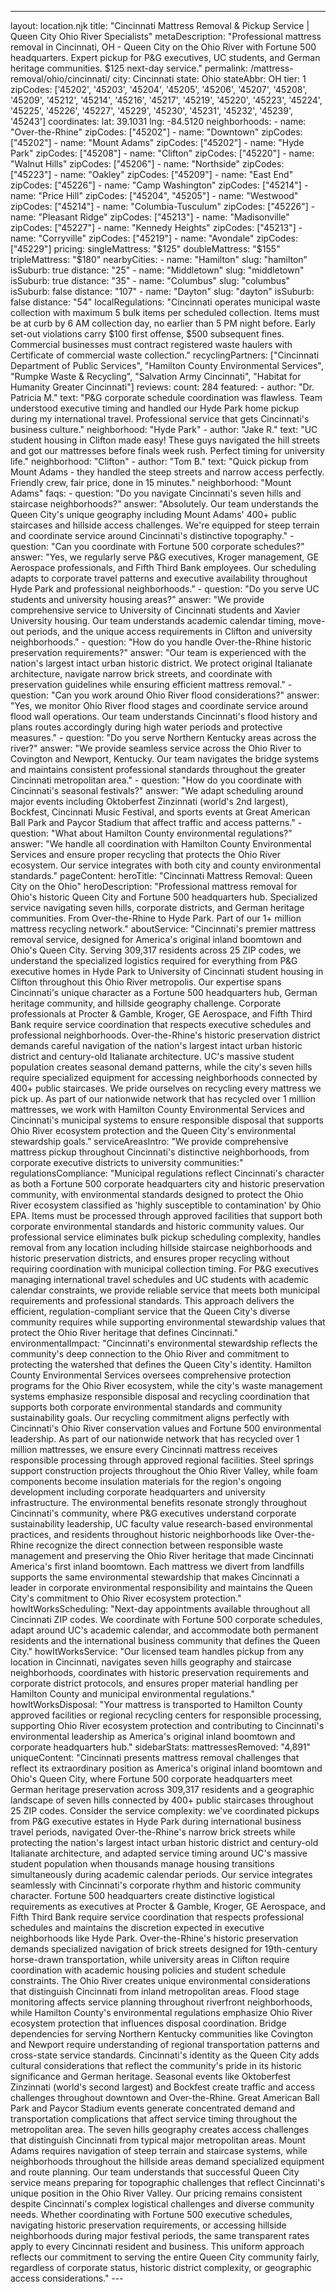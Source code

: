 ---
layout: location.njk
title: "Cincinnati Mattress Removal & Pickup Service | Queen City Ohio River Specialists" metaDescription: "Professional mattress removal in Cincinnati, OH - Queen City on the Ohio River with Fortune 500 headquarters. Expert pickup for P&G executives, UC students, and German heritage communities. $125 next-day service."
permalink: /mattress-removal/ohio/cincinnati/
city: Cincinnati state: Ohio stateAbbr: OH tier: 1 zipCodes: ['45202', '45203', '45204', '45205', '45206', '45207', '45208', '45209', '45212', '45214', '45216', '45217', '45219', '45220', '45223', '45224', '45225', '45226', '45227', '45229', '45230', '45231', '45232', '45239', '45243'] coordinates: lat: 39.1031 lng: -84.5120 neighborhoods: - name: "Over-the-Rhine" zipCodes: ["45202"] - name: "Downtown" zipCodes: ["45202"] - name: "Mount Adams" zipCodes: ["45202"] - name: "Hyde Park" zipCodes: ["45208"] - name: "Clifton" zipCodes: ["45220"] - name: "Walnut Hills" zipCodes: ["45206"] - name: "Northside" zipCodes: ["45223"] - name: "Oakley" zipCodes: ["45209"] - name: "East End" zipCodes: ["45226"] - name: "Camp Washington" zipCodes: ["45214"] - name: "Price Hill" zipCodes: ["45204", "45205"] - name: "Westwood" zipCodes: ["45214"] - name: "Columbia-Tusculum" zipCodes: ["45226"] - name: "Pleasant Ridge" zipCodes: ["45213"] - name: "Madisonville" zipCodes: ["45227"] - name: "Kennedy Heights" zipCodes: ["45213"] - name: "Corryville" zipCodes: ["45219"] - name: "Avondale" zipCodes: ["45229"] pricing: singleMattress: "$125" doubleMattress: "$155" tripleMattress: "$180" nearbyCities: - name: "Hamilton" slug: "hamilton" isSuburb: true distance: "25" - name: "Middletown" slug: "middletown" isSuburb: true distance: "35" - name: "Columbus" slug: "columbus" isSuburb: false distance: "107" - name: "Dayton" slug: "dayton" isSuburb: false distance: "54" localRegulations: "Cincinnati operates municipal waste collection with maximum 5 bulk items per scheduled collection. Items must be at curb by 6 AM collection day, no earlier than 5 PM night before. Early set-out violations carry $100 first offense, $500 subsequent fines. Commercial businesses must contract registered waste haulers with Certificate of commercial waste collection." recyclingPartners: ["Cincinnati Department of Public Services", "Hamilton County Environmental Services", "Rumpke Waste & Recycling", "Salvation Army Cincinnati", "Habitat for Humanity Greater Cincinnati"] reviews: count: 284 featured: - author: "Dr. Patricia M." text: "P&G corporate schedule coordination was flawless. Team understood executive timing and handled our Hyde Park home pickup during my international travel. Professional service that gets Cincinnati's business culture." neighborhood: "Hyde Park" - author: "Jake R." text: "UC student housing in Clifton made easy! These guys navigated the hill streets and got our mattresses before finals week rush. Perfect timing for university life." neighborhood: "Clifton" - author: "Tom B." text: "Quick pickup from Mount Adams - they handled the steep streets and narrow access perfectly. Friendly crew, fair price, done in 15 minutes." neighborhood: "Mount Adams" faqs: - question: "Do you navigate Cincinnati's seven hills and staircase neighborhoods?" answer: "Absolutely. Our team understands the Queen City's unique geography including Mount Adams' 400+ public staircases and hillside access challenges. We're equipped for steep terrain and coordinate service around Cincinnati's distinctive topography." - question: "Can you coordinate with Fortune 500 corporate schedules?" answer: "Yes, we regularly serve P&G executives, Kroger management, GE Aerospace professionals, and Fifth Third Bank employees. Our scheduling adapts to corporate travel patterns and executive availability throughout Hyde Park and professional neighborhoods." - question: "Do you serve UC students and university housing areas?" answer: "We provide comprehensive service to University of Cincinnati students and Xavier University housing. Our team understands academic calendar timing, move-out periods, and the unique access requirements in Clifton and university neighborhoods." - question: "How do you handle Over-the-Rhine historic preservation requirements?" answer: "Our team is experienced with the nation's largest intact urban historic district. We protect original Italianate architecture, navigate narrow brick streets, and coordinate with preservation guidelines while ensuring efficient mattress removal." - question: "Can you work around Ohio River flood considerations?" answer: "Yes, we monitor Ohio River flood stages and coordinate service around flood wall operations. Our team understands Cincinnati's flood history and plans routes accordingly during high water periods and protective measures." - question: "Do you serve Northern Kentucky areas across the river?" answer: "We provide seamless service across the Ohio River to Covington and Newport, Kentucky. Our team navigates the bridge systems and maintains consistent professional standards throughout the greater Cincinnati metropolitan area." - question: "How do you coordinate with Cincinnati's seasonal festivals?" answer: "We adapt scheduling around major events including Oktoberfest Zinzinnati (world's 2nd largest), Bockfest, Cincinnati Music Festival, and sports events at Great American Ball Park and Paycor Stadium that affect traffic and access patterns." - question: "What about Hamilton County environmental regulations?" answer: "We handle all coordination with Hamilton County Environmental Services and ensure proper recycling that protects the Ohio River ecosystem. Our service integrates with both city and county environmental standards." pageContent: heroTitle: "Cincinnati Mattress Removal: Queen City on the Ohio" heroDescription: "Professional mattress removal for Ohio's historic Queen City and Fortune 500 headquarters hub. Specialized service navigating seven hills, corporate districts, and German heritage communities. From Over-the-Rhine to Hyde Park. Part of our 1+ million mattress recycling network." aboutService: "Cincinnati's premier mattress removal service, designed for America's original inland boomtown and Ohio's Queen City. Serving 309,317 residents across 25 ZIP codes, we understand the specialized logistics required for everything from P&G executive homes in Hyde Park to University of Cincinnati student housing in Clifton throughout this Ohio River metropolis. Our expertise spans Cincinnati's unique character as a Fortune 500 headquarters hub, German heritage community, and hillside geography challenge. Corporate professionals at Procter & Gamble, Kroger, GE Aerospace, and Fifth Third Bank require service coordination that respects executive schedules and professional neighborhoods. Over-the-Rhine's historic preservation district demands careful navigation of the nation's largest intact urban historic district and century-old Italianate architecture. UC's massive student population creates seasonal demand patterns, while the city's seven hills require specialized equipment for accessing neighborhoods connected by 400+ public staircases. We pride ourselves on recycling every mattress we pick up. As part of our nationwide network that has recycled over 1 million mattresses, we work with Hamilton County Environmental Services and Cincinnati's municipal systems to ensure responsible disposal that supports Ohio River ecosystem protection and the Queen City's environmental stewardship goals." serviceAreasIntro: "We provide comprehensive mattress pickup throughout Cincinnati's distinctive neighborhoods, from corporate executive districts to university communities:" regulationsCompliance: "Municipal regulations reflect Cincinnati's character as both a Fortune 500 corporate headquarters city and historic preservation community, with environmental standards designed to protect the Ohio River ecosystem classified as 'highly susceptible to contamination' by Ohio EPA. Items must be processed through approved facilities that support both corporate environmental standards and historic community values. Our professional service eliminates bulk pickup scheduling complexity, handles removal from any location including hillside staircase neighborhoods and historic preservation districts, and ensures proper recycling without requiring coordination with municipal collection timing. For P&G executives managing international travel schedules and UC students with academic calendar constraints, we provide reliable service that meets both municipal requirements and professional standards. This approach delivers the efficient, regulation-compliant service that the Queen City's diverse community requires while supporting environmental stewardship values that protect the Ohio River heritage that defines Cincinnati." environmentalImpact: "Cincinnati's environmental stewardship reflects the community's deep connection to the Ohio River and commitment to protecting the watershed that defines the Queen City's identity. Hamilton County Environmental Services oversees comprehensive protection programs for the Ohio River ecosystem, while the city's waste management systems emphasize responsible disposal and recycling coordination that supports both corporate environmental standards and community sustainability goals. Our recycling commitment aligns perfectly with Cincinnati's Ohio River conservation values and Fortune 500 environmental leadership. As part of our nationwide network that has recycled over 1 million mattresses, we ensure every Cincinnati mattress receives responsible processing through approved regional facilities. Steel springs support construction projects throughout the Ohio River Valley, while foam components become insulation materials for the region's ongoing development including corporate headquarters and university infrastructure. The environmental benefits resonate strongly throughout Cincinnati's community, where P&G executives understand corporate sustainability leadership, UC faculty value research-based environmental practices, and residents throughout historic neighborhoods like Over-the-Rhine recognize the direct connection between responsible waste management and preserving the Ohio River heritage that made Cincinnati America's first inland boomtown. Each mattress we divert from landfills supports the same environmental stewardship that makes Cincinnati a leader in corporate environmental responsibility and maintains the Queen City's commitment to Ohio River ecosystem protection." howItWorksScheduling: "Next-day appointments available throughout all Cincinnati ZIP codes. We coordinate with Fortune 500 corporate schedules, adapt around UC's academic calendar, and accommodate both permanent residents and the international business community that defines the Queen City." howItWorksService: "Our licensed team handles pickup from any location in Cincinnati, navigates seven hills geography and staircase neighborhoods, coordinates with historic preservation requirements and corporate district protocols, and ensures proper material handling per Hamilton County and municipal environmental regulations." howItWorksDisposal: "Your mattress is transported to Hamilton County approved facilities or regional recycling centers for responsible processing, supporting Ohio River ecosystem protection and contributing to Cincinnati's environmental leadership as America's original inland boomtown and corporate headquarters hub." sidebarStats: mattressesRemoved: "4,891" uniqueContent: "Cincinnati presents mattress removal challenges that reflect its extraordinary position as America's original inland boomtown and Ohio's Queen City, where Fortune 500 corporate headquarters meet German heritage preservation across 309,317 residents and a geographic landscape of seven hills connected by 400+ public staircases throughout 25 ZIP codes. Consider the service complexity: we've coordinated pickups from P&G executive estates in Hyde Park during international business travel periods, navigated Over-the-Rhine's narrow brick streets while protecting the nation's largest intact urban historic district and century-old Italianate architecture, and adapted service timing around UC's massive student population when thousands manage housing transitions simultaneously during academic calendar periods. Our service integrates seamlessly with Cincinnati's corporate rhythm and historic community character. Fortune 500 headquarters create distinctive logistical requirements as executives at Procter & Gamble, Kroger, GE Aerospace, and Fifth Third Bank require service coordination that respects professional schedules and maintains the discretion expected in executive neighborhoods like Hyde Park. Over-the-Rhine's historic preservation demands specialized navigation of brick streets designed for 19th-century horse-drawn transportation, while university areas in Clifton require coordination with academic housing policies and student schedule constraints. The Ohio River creates unique environmental considerations that distinguish Cincinnati from inland metropolitan areas. Flood stage monitoring affects service planning throughout riverfront neighborhoods, while Hamilton County's environmental regulations emphasize Ohio River ecosystem protection that influences disposal coordination. Bridge dependencies for serving Northern Kentucky communities like Covington and Newport require understanding of regional transportation patterns and cross-state service standards. Cincinnati's identity as the Queen City adds cultural considerations that reflect the community's pride in its historic significance and German heritage. Seasonal events like Oktoberfest Zinzinnati (world's second largest) and Bockfest create traffic and access challenges throughout downtown and Over-the-Rhine. Great American Ball Park and Paycor Stadium events generate concentrated demand and transportation complications that affect service timing throughout the metropolitan area. The seven hills geography creates access challenges that distinguish Cincinnati from typical major metropolitan areas. Mount Adams requires navigation of steep terrain and staircase systems, while neighborhoods throughout the hillside areas demand specialized equipment and route planning. Our team understands that successful Queen City service means preparing for topographic challenges that reflect Cincinnati's unique position in the Ohio River Valley. Our pricing remains consistent despite Cincinnati's complex logistical challenges and diverse community needs. Whether coordinating with Fortune 500 executive schedules, navigating historic preservation requirements, or accessing hillside neighborhoods during major festival periods, the same transparent rates apply to every Cincinnati resident and business. This uniform approach reflects our commitment to serving the entire Queen City community fairly, regardless of corporate status, historic district complexity, or geographic access considerations." ---